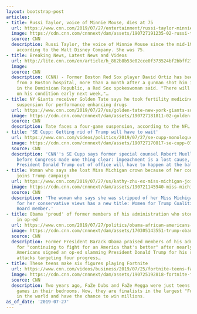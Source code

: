 ```yaml
---
layout: bootstrap-post
articles:
- title: Russi Taylor, voice of Minnie Mouse, dies at 75
  url: https://www.cnn.com/2019/07/27/entertainment/russi-taylor-minnie-mouse-dies/index.html
  image: https://cdn.cnn.com/cnnnext/dam/assets/190727191235-02-russi-taylor-obit-super-tease.jpg
  source: CNN
  description: Russi Taylor, the voice of Minnie Mouse since the mid-1980s, has died,
    according to the Walt Disney Company. She was 75.
- title: Breaking News, Latest News and Videos
  url: http://lite.cnn.com/en/article/h_862b8b53e02cce0f373524bf2bbff27f?src=rss
  image: 
  source: CNN
  description: (CNN) - Former Boston Red Sox player David Ortiz has been released
    from a Boston hospital, more than a month after a gunman shot him in the back
    in the Dominican Republic, a Red Sox spokeswoman said. "There will be an update
    on his condition early next week,"…
- title: NY Giants receiver Golden Tate says he took fertility medicine. Now he faces
    suspension for performance enhancing drugs
  url: https://www.cnn.com/2019/07/27/us/golden-tate-new-york-giants-suspension-trnd/index.html
  image: https://cdn.cnn.com/cnnnext/dam/assets/190727181811-02-golden-tate-new-york-giants-suspension-super-tease.jpg
  source: CNN
  description: Tate faces a four-game suspension, according to the NFL.
- title: 'SE Cupp: Getting rid of Trump will have to wait'
  url: https://www.cnn.com/videos/politics/2019/07/27/se-cupp-monologue-mueller-trump-bernie-sanders-elizabeth-warren-unfiltered-vpx.cnn
  image: https://cdn.cnn.com/cnnnext/dam/assets/190727170817-se-cupp-07272019-super-tease.jpg
  source: CNN
  description: 'CNN''s SE Cupp says former special counsel Robert Mueller''s testimony
    before Congress made one thing clear: impeachment is a lost cause, and getting
    President Donald Trump out of office will have to happen at the ballot box.'
- title: Woman who says she lost Miss Michigan crown because of her conservative views
    joins Trump campaign
  url: https://www.cnn.com/2019/07/27/us/kathy-zhu-ex-miss-michigan-joins-trump-team-trnd/index.html
  image: https://cdn.cnn.com/cnnnext/dam/assets/190721145940-miss-michigan-world-america-kathy-zhu-super-tease.jpg
  source: CNN
  description: 'The woman who says she was stripped of her Miss Michigan 2019 crown
    for her conservative views has a new title: Women for Trump Coalition Advisory
    Board member.'
- title: Obama 'proud' of former members of his administration who stood up to Trump
    in op-ed
  url: https://www.cnn.com/2019/07/27/politics/obama-african-americans-administration-white-house-trump/index.html
  image: https://cdn.cnn.com/cnnnext/dam/assets/170305143551-trump-obama-split-super-tease.jpg
  source: CNN
  description: Former President Barack Obama praised members of his administration
    for "continuing to fight for an America that's better" after nearly 150 African
    Americans signed an op-ed slamming President Donald Trump for his recent racist
    attacks targeting four progress…
- title: These teens make six figures playing Fortnite
  url: https://www.cnn.com/videos/business/2019/07/25/fortnite-teens-faze-dubs-megga-world-cup-millions.cnn-business
  image: https://cdn.cnn.com/cnnnext/dam/assets/190725192818-fortnite-faze-clan-dubs-megga-intv-super-tease.jpg
  source: CNN
  description: Two years ago, FaZe Dubs and FaZe Megga were just teens playing video
    games in their bedrooms. Now, they are finalists in the largest "Fortnite" tournament
    in the world and have the chance to win millions.
as_of_date: '2019-07-27'
---
```


